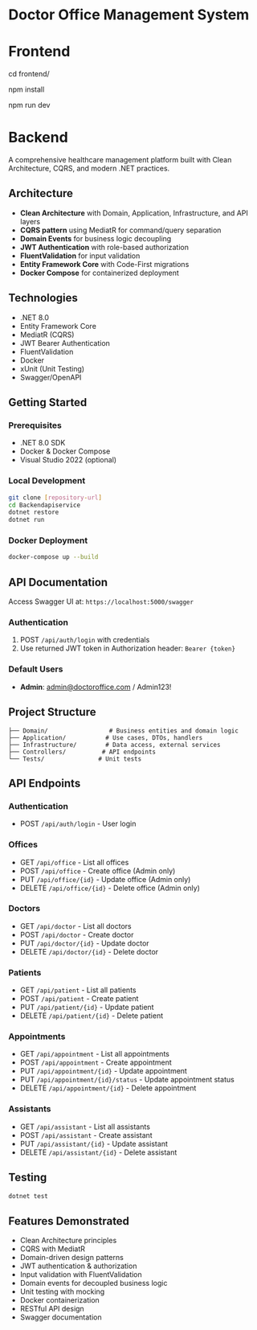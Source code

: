 # Doctor Office Management System


# Frontend
cd frontend/

npm install

npm run dev

# Backend

A comprehensive healthcare management platform built with Clean Architecture, CQRS, and modern .NET practices.

## Architecture

- **Clean Architecture** with Domain, Application, Infrastructure, and API layers
- **CQRS pattern** using MediatR for command/query separation
- **Domain Events** for business logic decoupling
- **JWT Authentication** with role-based authorization
- **FluentValidation** for input validation
- **Entity Framework Core** with Code-First migrations
- **Docker Compose** for containerized deployment

## Technologies

- .NET 8.0
- Entity Framework Core
- MediatR (CQRS)
- JWT Bearer Authentication
- FluentValidation
- Docker
- xUnit (Unit Testing)
- Swagger/OpenAPI

## Getting Started

### Prerequisites
- .NET 8.0 SDK
- Docker & Docker Compose
- Visual Studio 2022 (optional)

### Local Development
```bash
git clone [repository-url]
cd Backendapiservice
dotnet restore
dotnet run
```

### Docker Deployment
```bash
docker-compose up --build
```

## API Documentation

Access Swagger UI at: `https://localhost:5000/swagger`

### Authentication
1. POST `/api/auth/login` with credentials
2. Use returned JWT token in Authorization header: `Bearer {token}`

### Default Users
- **Admin**: admin@doctoroffice.com / Admin123!

## Project Structure
```
├── Domain/                 # Business entities and domain logic
├── Application/           # Use cases, DTOs, handlers
├── Infrastructure/        # Data access, external services  
├── Controllers/          # API endpoints
└── Tests/               # Unit tests
```

## API Endpoints

### Authentication
- POST `/api/auth/login` - User login

### Offices
- GET `/api/office` - List all offices
- POST `/api/office` - Create office (Admin only)
- PUT `/api/office/{id}` - Update office (Admin only)
- DELETE `/api/office/{id}` - Delete office (Admin only)

### Doctors
- GET `/api/doctor` - List all doctors
- POST `/api/doctor` - Create doctor
- PUT `/api/doctor/{id}` - Update doctor
- DELETE `/api/doctor/{id}` - Delete doctor

### Patients
- GET `/api/patient` - List all patients
- POST `/api/patient` - Create patient
- PUT `/api/patient/{id}` - Update patient
- DELETE `/api/patient/{id}` - Delete patient

### Appointments
- GET `/api/appointment` - List all appointments
- POST `/api/appointment` - Create appointment
- PUT `/api/appointment/{id}` - Update appointment
- PUT `/api/appointment/{id}/status` - Update appointment status
- DELETE `/api/appointment/{id}` - Delete appointment

### Assistants
- GET `/api/assistant` - List all assistants
- POST `/api/assistant` - Create assistant
- PUT `/api/assistant/{id}` - Update assistant
- DELETE `/api/assistant/{id}` - Delete assistant

## Testing

```bash
dotnet test
```

## Features Demonstrated

- Clean Architecture principles
- CQRS with MediatR
- Domain-driven design patterns
- JWT authentication & authorization
- Input validation with FluentValidation
- Domain events for decoupled business logic
- Unit testing with mocking
- Docker containerization
- RESTful API design
- Swagger documentation
```


